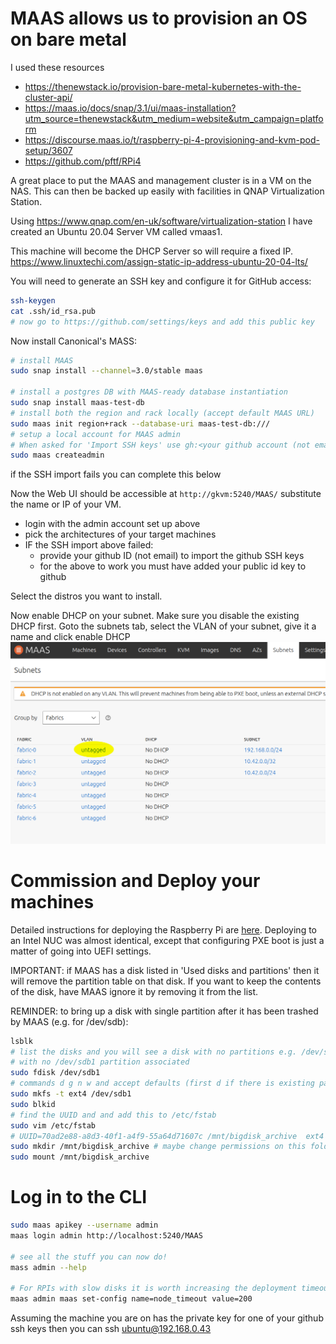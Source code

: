 # MAAS allows us to provision an OS on bare metal

I used these resources

- https://thenewstack.io/provision-bare-metal-kubernetes-with-the-cluster-api/
- https://maas.io/docs/snap/3.1/ui/maas-installation?utm_source=thenewstack&utm_medium=website&utm_campaign=platform
- https://discourse.maas.io/t/raspberry-pi-4-provisioning-and-kvm-pod-setup/3607
- https://github.com/pftf/RPi4

A great place to put the MAAS and management cluster is in a VM on the NAS. 
This can then be backed up easily with facilities in QNAP Virtualization Station.

Using https://www.qnap.com/en-uk/software/virtualization-station I have 
created an Ubuntu 20.04 Server VM called vmaas1.

This machine will become the DHCP Server so will require a fixed IP.
https://www.linuxtechi.com/assign-static-ip-address-ubuntu-20-04-lts/

You will need to generate an SSH key and configure it for GitHub access:
```bash
ssh-keygen 
cat .ssh/id_rsa.pub
# now go to https://github.com/settings/keys and add this public key 
```

Now install Canonical's MASS:
```bash
# install MAAS
sudo snap install --channel=3.0/stable maas

# install a postgres DB with MAAS-ready database instantiation
sudo snap install maas-test-db
# install both the region and rack locally (accept default MAAS URL)
sudo maas init region+rack --database-uri maas-test-db:///
# setup a local account for MAAS admin 
# When asked for 'Import SSH keys' use gh:<your github account (not email)>)
sudo maas createadmin
```
if the SSH import fails you can complete this below

Now the Web UI should be accessible at `http://gkvm:5240/MAAS/` substitute the name or IP of your VM.

- login with the admin account set up above
- pick the architectures of your target machines
- IF the SSH import above failed:
  - provide your github ID (not email) to import the github SSH keys
  - for the above to work you must have added your public id key to github

Select the distros you want to install.

Now enable DHCP on your subnet. Make sure you disable the existing DHCP first.
Goto the subnets tab, select the VLAN of your subnet, give it a name and 
click enable DHCP
![alt text](../../images/subnets.png)


# Commission and Deploy your machines

Detailed instructions for deploying the Raspberry Pi are
[here](RaspiMASS.md). Deploying to an Intel NUC was almost identical,
except that configuring PXE boot is just a matter of going into UEFI
settings.

IMPORTANT: if MAAS has a disk listed in 'Used disks and partitions' then
it will remove the partition table on that disk. If you want to keep the
contents of the disk, have MAAS ignore it by removing it from the list.

REMINDER: to bring up a disk with single partition after it has been
trashed by MAAS (e.g. for /dev/sdb):
```bash
lsblk
# list the disks and you will see a disk with no partitions e.g. /dev/sdb 
# with no /dev/sdb1 partition associated
sudo fdisk /dev/sdb1
# commands d g n w and accept defaults (first d if there is existing partition to delete)
sudo mkfs -t ext4 /dev/sdb1
sudo blkid
# find the UUID and and add this to /etc/fstab
sudo vim /etc/fstab
# UUID=70ad2e88-a8d3-40f1-a4f9-55a64d71607c /mnt/bigdisk_archive  ext4  defaults 0 1
sudo mkdir /mnt/bigdisk_archive # maybe change permissions on this folder 
sudo mount /mnt/bigdisk_archive 
```

# Log in to the CLI

```bash
sudo maas apikey --username admin
maas login admin http://localhost:5240/MAAS

# see all the stuff you can now do!
mass admin --help

# For RPIs with slow disks it is worth increasing the deployment timeout value:
maas admin maas set-config name=node_timeout value=200
```

Assuming the machine you are on has the private key for one of your github
ssh keys then you can 
ssh ubuntu@192.168.0.43
